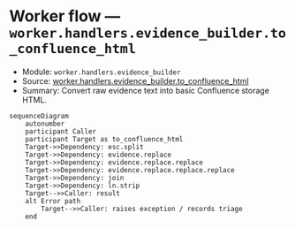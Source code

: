 # Worker flow — `worker.handlers.evidence_builder.to_confluence_html`

- Module: `worker.handlers.evidence_builder`
- Source: [worker.handlers.evidence_builder.to_confluence_html](../Src/backend/worker/handlers/evidence_builder.py#L51)
- Summary: Convert raw evidence text into basic Confluence storage HTML.

```mermaid
sequenceDiagram
    autonumber
    participant Caller
    participant Target as to_confluence_html
    Target->>Dependency: esc.split
    Target->>Dependency: evidence.replace
    Target->>Dependency: evidence.replace.replace
    Target->>Dependency: evidence.replace.replace.replace
    Target->>Dependency: join
    Target->>Dependency: ln.strip
    Target-->>Caller: result
    alt Error path
        Target-->>Caller: raises exception / records triage
    end
```